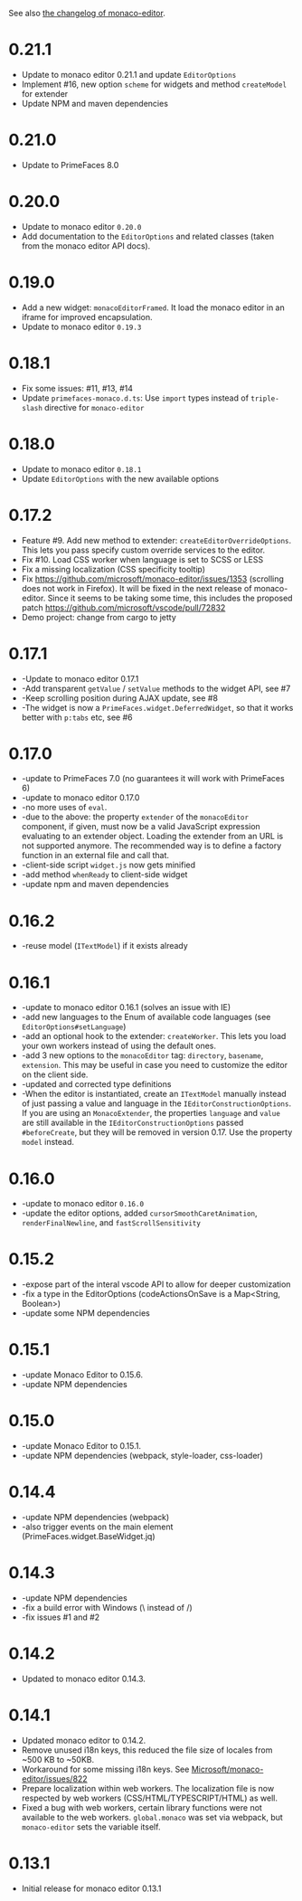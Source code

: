 See also [the changelog of monaco-editor](https://github.com/Microsoft/monaco-editor/blob/master/CHANGELOG.md).

# 0.21.1

* Update to monaco editor 0.21.1 and update `EditorOptions`
* Implement #16, new option `scheme` for widgets and method `createModel` for extender
* Update NPM and maven dependencies

# 0.21.0

* Update to PrimeFaces 8.0

# 0.20.0

* Update to monaco editor `0.20.0`
* Add documentation to the `EditorOptions` and related classes (taken from the monaco editor API docs).

# 0.19.0

* Add a new widget: `monacoEditorFramed`. It load the monaco editor in an iframe for improved encapsulation.
* Update to monaco editor `0.19.3`

# 0.18.1

* Fix some issues: #11, #13, #14
* Update `primefaces-monaco.d.ts`: Use `import` types instead of `triple-slash` directive for `monaco-editor`

# 0.18.0

* Update to monaco editor `0.18.1`
* Update `EditorOptions` with the new available options

# 0.17.2

* Feature #9. Add new method to extender: `createEditorOverrideOptions`. This lets you pass specify custom override services to the
  editor.
* Fix #10. Load CSS worker when language is set to SCSS or LESS
* Fix a missing localization (CSS specificity tooltip)
* Fix https://github.com/microsoft/monaco-editor/issues/1353 (scrolling does not work in Firefox). It will be fixed in
  the next release of monaco-editor. Since it seems to be taking some time, this includes the proposed patch
  https://github.com/microsoft/vscode/pull/72832
* Demo project: change from cargo to jetty

# 0.17.1

* -Update to monaco editor 0.17.1
* -Add transparent `getValue` / `setValue` methods to the widget API, see #7
* -Keep scrolling position during AJAX update, see #8
* -The widget is now a `PrimeFaces.widget.DeferredWidget`, so that it works better with
  `p:tabs` etc, see #6

# 0.17.0

* -update to PrimeFaces 7.0 (no guarantees it will work with PrimeFaces 6)
* -update to monaco editor 0.17.0
* -no more uses of `eval`.
* -due to the above: the property `extender` of the `monacoEditor` component, if given,
  must now be a valid JavaScript expression evaluating to an extender object. Loading the extender
  from an URL is not supported anymore. The recommended way is to define a factory function in
  an external file and call that.
* -client-side script `widget.js` now gets minified
* -add method `whenReady` to client-side widget
* -update npm and maven dependencies

# 0.16.2

* -reuse model (`ITextModel`) if it exists already

# 0.16.1

* -update to monaco editor 0.16.1 (solves an issue with IE)
* -add new languages to the Enum of available code languages (see `EditorOptions#setLanguage`)
* -add an optional hook to the extender: `createWorker`. This lets you load your own workers instead of using the default ones.
* -add 3 new options to the `monacoEditor` tag: `directory`, `basename`, `extension`. This may be useful in case you need to customize the editor on the client side.
* -updated and corrected type definitions
* -When the editor is instantiated, create an `ITextModel` manually instead of just passing a value and language in the `IEditorConstructionOptions`. If you are using an `MonacoExtender`, the properties `language` and `value` are still available in the `IEditorConstructionOptions` passed `#beforeCreate`, but they will be removed in version 0.17. Use the property `model` instead.

# 0.16.0
* -update to monaco editor `0.16.0`
* -update the editor options, added `cursorSmoothCaretAnimation`, `renderFinalNewline`,
  and `fastScrollSensitivity`

# 0.15.2

* -expose part of the interal vscode API to allow for deeper customization
* -fix a type in the EditorOptions (codeActionsOnSave is a Map<String, Boolean>)
* -update some NPM dependencies

# 0.15.1

* -update Monaco Editor to 0.15.6.
* -update NPM dependencies

# 0.15.0

* -update Monaco Editor to 0.15.1.
* -update NPM dependencies (webpack, style-loader, css-loader)

# 0.14.4

* -update NPM dependencies (webpack)
* -also trigger events on the main element (PrimeFaces.widget.BaseWidget.jq)

# 0.14.3

* -update NPM dependencies
* -fix a build error with Windows (\ instead of /)
* -fix issues #1 and #2

# 0.14.2

* Updated to monaco editor 0.14.3.

# 0.14.1

* Updated monaco editor to 0.14.2.
* Remove unused i18n keys, this reduced the file size of locales from ~500 KB to ~50KB.
* Workaround for some missing i18n keys. See [Microsoft/monaco-editor/issues/822](https://github.com/Microsoft/monaco-editor/issues/822)
* Prepare localization within web workers. The localization file is now respected by web workers (CSS/HTML/TYPESCRIPT/HTML) as well.
* Fixed a bug with web workers, certain library functions were not available to the web workers. `global.monaco` was set via webpack, but `monaco-editor` sets the variable itself.

# 0.13.1

* Initial release for monaco editor 0.13.1
